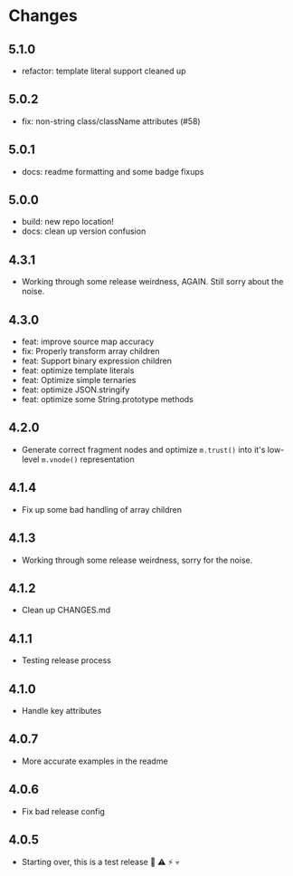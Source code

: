 # Changes

## 5.1.0

- refactor: template literal support cleaned up

## 5.0.2

- fix: non-string class/className attributes (#58)

## 5.0.1

- docs: readme formatting and some badge fixups

## 5.0.0

- build: new repo location!
- docs: clean up version confusion

## 4.3.1

- Working through some release weirdness, AGAIN. Still sorry about the noise.

## 4.3.0

- feat: improve source map accuracy
- fix: Properly transform array children
- feat: Support binary expression children
- feat: optimize template literals
- feat: Optimize simple ternaries
- feat: optimize JSON.stringify
- feat: optimize some String.prototype methods

## 4.2.0

- Generate correct fragment nodes and optimize `m.trust()` into it's low-level `m.vnode()` representation

## 4.1.4

- Fix up some bad handling of array children

## 4.1.3

- Working through some release weirdness, sorry for the noise.

## 4.1.2

- Clean up CHANGES.md

## 4.1.1

- Testing release process

## 4.1.0

- Handle key attributes

## 4.0.7

- More accurate examples in the readme

## 4.0.6

- Fix bad release config

## 4.0.5

- Starting over, this is a test release :construction: :warning: :zap: :skull:



